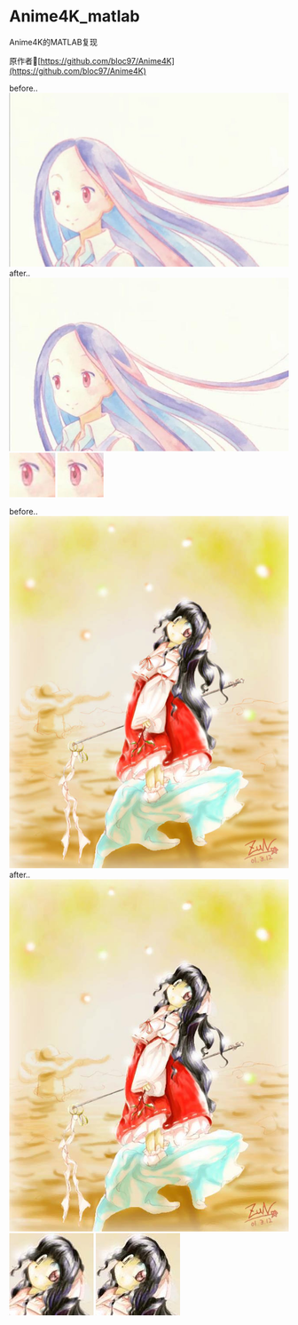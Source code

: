 # Anime4K_matlab

Anime4K的MATLAB复现

原作者🔗[https://github.com/bloc97/Anime4K](https://github.com/bloc97/Anime4K)

before..  
![1](https://github.com/Zzz1227/Anime4K_matlab/blob/master/images/test.jpg)  
after..  
![2](https://github.com/Zzz1227/Anime4K_matlab/blob/master/results/test_after.jpg)  
![1-1](https://github.com/Zzz1227/Anime4K_matlab/blob/master/results/patch(nb)_test.jpg)
![2-1](https://github.com/Zzz1227/Anime4K_matlab/blob/master/results/patch(nb)_test_after.jpg)

before..  
![3](https://github.com/Zzz1227/Anime4K_matlab/blob/master/images/TH.jpg)  
after..  
![4](https://github.com/Zzz1227/Anime4K_matlab/blob/master/results/TH_after.jpg)  
![3-1](https://github.com/Zzz1227/Anime4K_matlab/blob/master/results/patch(nb)_TH.jpg)
![4-1](https://github.com/Zzz1227/Anime4K_matlab/blob/master/results/patch(nb)_TH_after.jpg)
